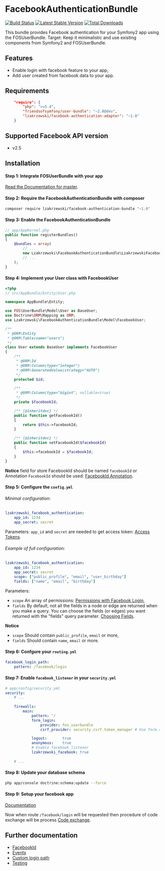 FacebookAuthenticationBundle
======

[![Build Status](https://travis-ci.org/lzakrzewski/FacebookAuthenticationBundle.svg)](https://travis-ci.org/lzakrzewski/FacebookAuthenticationBundle) [![Latest Stable Version](https://poser.pugx.org/lzakrzewski/facebook-authentication-bundle/v/stable)](https://packagist.org/packages/lzakrzewski/facebook-authentication-bundle) [![Total Downloads](https://poser.pugx.org/lzakrzewski/facebook-authentication-bundle/downloads)](https://packagist.org/packages/lzakrzewski/facebook-authentication-bundle)

This bundle provides Facebook authentication for your Symfony2 app using the FOSUserBundle.
Target: Keep it minimalistic and use existing components from Symfony2 and FOSUserBundle.

Features
--------

- Enable login with facebook feature to your app,
- Add user created from facebook data to your app.

Requirements
--------

```json
    "require": {
        "php": ">=5.4",
        "friendsofsymfony/user-bundle": "~2.0@dev",
        "lzakrzewski/facebook-authentication-adapter": "~1.0"
    }
```

Supported Facebook API version
--------
- v2.5

Installation
--------
#### Step 1: Integrate FOSUserBundle with your app

[Read the Documentation for master](https://symfony.com/doc/master/bundles/FOSUserBundle/index.html).

#### Step 2: Require the FacebookAuthenticationBundle with composer

```sh
composer require lzakrzewski/facebook-authentication-bundle "~1.0"
```

#### Step 3: Enable the FacebookAuthenticationBundle

```php
// app/AppKernel.php
public function registerBundles()
{
    $bundles = array(
        // ...
        new Lzakrzewski\FacebookAuthenticationBundle\LzakrzewskiFacebookAuthenticationBundle(),
        // ...
    );
}
```
#### Step 4: Implement your User class with FacebookUser

```php
<?php
// src/AppBundle/Entity/User.php

namespace AppBundle\Entity;

use FOS\UserBundle\Model\User as BaseUser;
use Doctrine\ORM\Mapping as ORM;
use Lzakrzewski\FacebookAuthenticationBundle\Model\FacebookUser;

/**
 * @ORM\Entity
 * @ORM\Table(name="users")
 */
class User extends BaseUser implements FacebookUser
{
    /**
     * @ORM\Id
     * @ORM\Column(type="integer")
     * @ORM\GeneratedValue(strategy="AUTO")
     */
    protected $id;

    /**
     * @ORM\Column(type="bigint", nullable=true)
     */
    private $facebookId;

    /** {@inheritdoc} */
    public function getFacebookId()
    {
        return $this->facebookId;
    }

    /** {@inheritdoc} */
    public function setFacebookId($facebookId)
    {
        $this->facebookId = $facebookId;
    }
}
```

**Notice** field for store FacebookId should be named `facebookId` or Annotation `FacebookId` should be used: [FacebookId Annotation](Resources/doc/annotation_facebook_id.md).
 
#### Step 5: Configure the `config.yml`
###### Minimal configuration:

```yaml
lzakrzewski_facebook_authentication:
    app_id: 1234
    app_secret: secret
```
Parameters: `app_id` and `secret` are needed to get access token: [Access Tokens](https://developers.facebook.com/docs/facebook-login/access-tokens/v2.5).

###### Example of full configuration:
```yaml
lzakrzewski_facebook_authentication:
    app_id: 1234
    app_secret: secret
    scope: ["public_profile", "email", "user_birthday"]
    fields: ["name", "email", "birthday"]
```

Parameters: 

- `scope` An array of permissions: [Permissions with Facebook Login](https://developers.facebook.com/docs/facebook-login/permissions/v2.5),
- `fields` By default, not all the fields in a node or edge are returned when you make a query. You can choose the fields (or edges) you want returned with the "fields" query parameter. [Choosing Fields](https://developers.facebook.com/docs/graph-api/using-graph-api/v2.5#fields).

**Notice** 

- `scope` Should contain `public_profile`, `email` or more,
- `fields` Should contain `name`, `email` or more.

#### Step 6: Confgure your `routing.yml`

```yaml
facebook_login_path:
    pattern: /facebook/login
```

#### Step 7: Enable `facebook_listener` in your `security.yml`

```yaml
# app/config/security.yml
security:
    # ...
    
    firewalls:
        main:
            pattern: ^/
            form_login:
                provider: fos_userbundle
                csrf_provider: security.csrf.token_manager # Use form.csrf_provider instead for Symfony <2.4

            logout:       true
            anonymous:    true
            # Enable facebook_listener  
            lzakrzewski_facebook: true
            
    # ...
```

#### Step 8: Update your database schema

```sh
php app/console doctrine:schema:update --force
```

#### Step 9: Setup your facebook app
[Documentation](https://developers.facebook.com/docs)

Now when route `/facebook/login` will be requested then procedure of code exchange will be process [Code exchange](https://developers.facebook.com/docs/facebook-login/access-tokens/v2.5#authNative).

Further documentation
--------
- [FacebookId](Resources/doc/annotation_facebook_id.md)
- [Events](Resources/doc/events.md)
- [Custom login path](Resources/doc/facebook_login_path.md)
- [Testing](Resources/doc/testing.md)